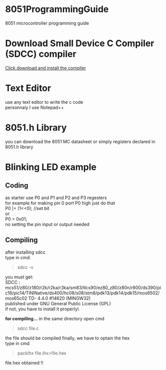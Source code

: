 # 8051ProgrammingGuide
8051 microcontroller programming guide
# Download Small Device C Compiler (SDCC) compiler
[Click download and install the compiler](https://sdcc.sourceforge.net/snap.php)

# Text Editor
use any text editor to write the c code\
personnaly I use Notepad++

# 8051.h Library
you can download the 8051 MC datasheet or simply registers declared in 8051.h library

# Blinking LED example
## Coding
as starter use P0 and P1 and P2 and P3 regesters\
for example for making pin 0 port P0 high just do that\
P0 |= (1<<0); //set bit\
or\
P0 = 0x01;\
no setting the pin input or output needed
## Compiling
after installing sdcc\
type in cmd:

>sdcc -v

you must get:\
SDCC : mcs51/z80/z180/r2k/r2ka/r3ka/sm83/tlcs90/ez80_z80/z80n/r800/ds390/pic16/pic14/TININative/ds400/hc08/s08/stm8/pdk13/pdk14/pdk15/mos6502/mos65c02 TD- 4.4.0 #14620 (MINGW32)\
published under GNU General Public License (GPL)\
if not, you have to  install it properly\

**for compiling...**
in the same directory open cmd

>sdcc file.c

the file should be compiled
finally, we have to optain the hex\
type in cmd

>packihx file.ihx>file.hex

file.hex obtained !!

